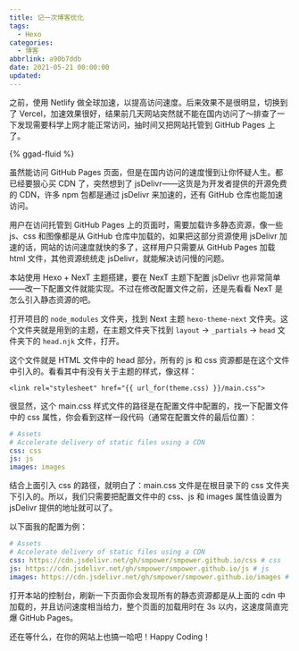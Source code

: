```yaml
---
title: 记一次博客优化
tags:
  - Hexo
categories:
  - 博客
abbrlink: a90b7ddb
date: 2021-05-21 00:00:00
updated:
---
```


之前，使用 Netlify 做全球加速，以提高访问速度。后来效果不是很明显，切换到了 Vercel，加速效果很好，结果前几天网站突然就不能在国内访问了～排查了一下发现需要科学上网才能正常访问，抽时间又把网站托管到 GitHub Pages 上了。

<!-- more -->

{% ggad-fluid %}

虽然能访问 GitHub Pages 页面，但是在国内访问的速度慢到让你怀疑人生。都已经要狠心买 CDN 了，突然想到了 jsDelivr——这货是为开发者提供的开源免费的 CDN，许多 npm 包都是通过 jsDelivr 来加速的，还有 GitHub 仓库也能加速访问。

用户在访问托管到 GitHub Pages 上的页面时，需要加载许多静态资源，像一些 js、css 和图像都是从 GitHub 仓库中加载的，如果把这部分资源使用 jsDelivr 加速的话，网站的访问速度就快的多了，这样用户只需要从 GitHub Pages 加载 html 文件，其他资源统统走 jsDelivr，就能解决访问慢的问题。

本站使用 Hexo + NexT 主题搭建，要在 NexT 主题下配置 jsDelivr 也非常简单——改一下配置文件就能实现。不过在修改配置文件之前，还是先看看 NexT 是怎么引入静态资源的吧。

打开项目的 `node_modules` 文件夹，找到 Next 主题 `hexo-theme-next` 文件夹。这个文件夹就是用到的主题，在主题文件夹下找到 `layout` -> `_partials` -> `head` 文件夹下的 `head.njk` 文件，打开。

这个文件就是 HTML 文件中的 head 部分，所有的 js 和 css 资源都是在这个文件中引入的。看看其中有没有关于主题的样式，像这样：

```none
<link rel="stylesheet" href="{{ url_for(theme.css) }}/main.css">
```

很显然，这个 main.css 样式文件的路径是在配置文件中配置的，找一下配置文件中的 css 属性，你会看到这样一段代码（通常在配置文件的最后位置）：

```yaml
# Assets
# Accelerate delivery of static files using a CDN
css: css
js: js
images: images
```

结合上面引入 css 的路径，就明白了：main.css 文件是在根目录下的 css 文件夹下引入的。所以，我们只需要把配置文件中的 css、js 和 images 属性值设置为 jsDelivr 提供的地址就可以了。

以下面我的配置为例：

```yaml
# Assets
# Accelerate delivery of static files using a CDN
css: https://cdn.jsdelivr.net/gh/smpower/smpower.github.io/css # css
js: https://cdn.jsdelivr.net/gh/smpower/smpower.github.io/js # js
images: https://cdn.jsdelivr.net/gh/smpower/smpower.github.io/images # images
```

打开本站的控制台，刷新一下页面你会发现所有的静态资源都是从上面的 cdn 中加载的，并且访问速度相当给力，整个页面的加载用时在 3s 以内，这速度简直完爆 GitHub Pages。

还在等什么，在你的网站上也搞一哈吧！Happy Coding！
